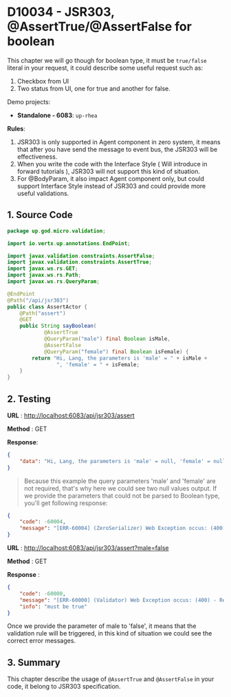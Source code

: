 # D10034 - JSR303, @AssertTrue/@AssertFalse for boolean

This chapter we will go though for boolean type, it must be `true/false` literal in your request, it could describe some useful request such as:

1. Checkbox from UI
2. Two status from UI, one for true and another for false.

Demo projects:

* **Standalone - 6083**: `up-rhea`

**Rules**:

1. JSR303 is only supported in Agent component in zero system, it means that after you have send the message to event bus, the JSR303 will be effectiveness.
2. When you write the code with the Interface Style \( Will introduce in forward tutorials \), JSR303 will not support this kind of situation.
3. For @BodyParam, it also impact Agent component only, but could support Interface Style instead of JSR303 and could provide more useful validations.

## 1. Source Code

```java
package up.god.micro.validation;

import io.vertx.up.annotations.EndPoint;

import javax.validation.constraints.AssertFalse;
import javax.validation.constraints.AssertTrue;
import javax.ws.rs.GET;
import javax.ws.rs.Path;
import javax.ws.rs.QueryParam;

@EndPoint
@Path("/api/jsr303")
public class AssertActor {
    @Path("assert")
    @GET
    public String sayBoolean(
            @AssertTrue
            @QueryParam("male") final Boolean isMale,
            @AssertFalse
            @QueryParam("female") final Boolean isFemale) {
        return "Hi, Lang, the parameters is 'male' = " + isMale +
                ", 'female' = " + isFemale;
    }
}
```

## 2. Testing

**URL** : [http://localhost:6083/api/jsr303/assert](http://localhost:6083/api/jsr303/assert)

**Method** : GET

**Response**:

```json
{
    "data": "Hi, Lang, the parameters is 'male' = null, 'female' = null"
}
```

> Because this example the query parameters 'male' and 'female' are not required, that's why here we could see two null values output. If we provide the parameters that could not be parsed to Boolean type, you'll get following response:

```json
{
    "code": -60004,
    "message": "[ERR-60004] (ZeroSerializer) Web Exception occus: (400) - Zero system detect conversation from \"test\" to type \"class java.lang.Boolean\", but its conflict."
}
```

**URL** : [http://localhost:6083/api/jsr303/assert?male=false](http://localhost:6083/api/jsr303/assert?male=false)

**Method** : GET

**Response** :

```json
{
    "code": -60000,
    "message": "[ERR-60000] (Validator) Web Exception occus: (400) - Request validation failure, class = class up.god.micro.validation.AssertActor, method = public java.lang.String up.god.micro.validation.AssertActor.sayAssert(java.lang.Boolean,java.lang.Boolean), message = must be true.",
    "info": "must be true"
}
```

Once we provide the parameter of male to 'false', it means that the validation rule will be triggered, in this kind of situation we could see the correct error messages.

## 3. Summary

This chapter describe the usage of `@AssertTrue` and `@AssertFalse` in your code, it belong to JSR303 specification.

